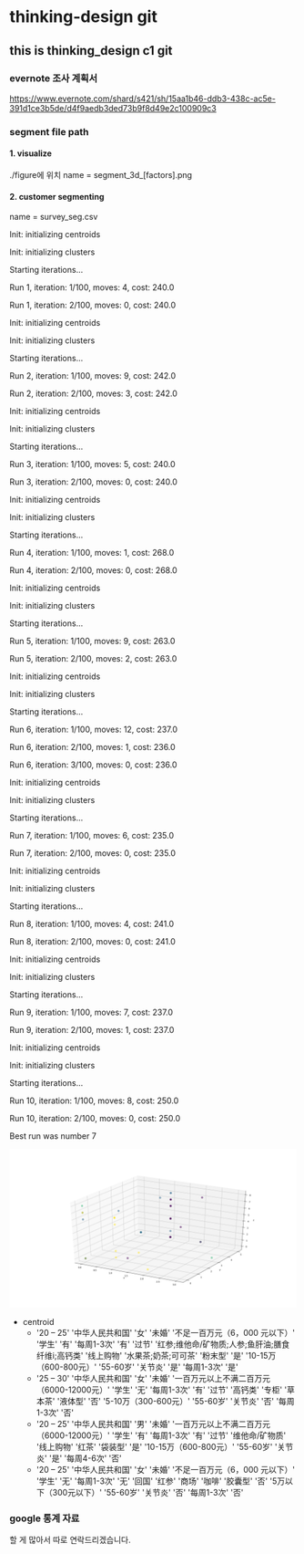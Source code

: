 # thinking-design git

## this is thinking_design c1 git

### evernote 조사 계획서
https://www.evernote.com/shard/s421/sh/15aa1b46-ddb3-438c-ac5e-391d1ce3b5de/d4f9aedb3ded73b9f8d49e2c100909c3

### segment file path

#### 1. visualize
./figure에 위치
name = segment_3d_[factors].png

#### 2. customer segmenting
name = survey_seg.csv

Init: initializing centroids

Init: initializing clusters

Starting iterations...

Run 1, iteration: 1/100, moves: 4, cost: 240.0

Run 1, iteration: 2/100, moves: 0, cost: 240.0

Init: initializing centroids

Init: initializing clusters

Starting iterations...

Run 2, iteration: 1/100, moves: 9, cost: 242.0

Run 2, iteration: 2/100, moves: 3, cost: 242.0

Init: initializing centroids

Init: initializing clusters

Starting iterations...

Run 3, iteration: 1/100, moves: 5, cost: 240.0

Run 3, iteration: 2/100, moves: 0, cost: 240.0

Init: initializing centroids

Init: initializing clusters

Starting iterations...

Run 4, iteration: 1/100, moves: 1, cost: 268.0

Run 4, iteration: 2/100, moves: 0, cost: 268.0

Init: initializing centroids

Init: initializing clusters

Starting iterations...

Run 5, iteration: 1/100, moves: 9, cost: 263.0

Run 5, iteration: 2/100, moves: 2, cost: 263.0

Init: initializing centroids

Init: initializing clusters

Starting iterations...

Run 6, iteration: 1/100, moves: 12, cost: 237.0

Run 6, iteration: 2/100, moves: 1, cost: 236.0

Run 6, iteration: 3/100, moves: 0, cost: 236.0

Init: initializing centroids

Init: initializing clusters

Starting iterations...

Run 7, iteration: 1/100, moves: 6, cost: 235.0

Run 7, iteration: 2/100, moves: 0, cost: 235.0

Init: initializing centroids

Init: initializing clusters

Starting iterations...

Run 8, iteration: 1/100, moves: 4, cost: 241.0

Run 8, iteration: 2/100, moves: 0, cost: 241.0

Init: initializing centroids

Init: initializing clusters

Starting iterations...

Run 9, iteration: 1/100, moves: 7, cost: 237.0

Run 9, iteration: 2/100, moves: 1, cost: 237.0

Init: initializing centroids

Init: initializing clusters

Starting iterations...

Run 10, iteration: 1/100, moves: 8, cost: 250.0

Run 10, iteration: 2/100, moves: 0, cost: 250.0

Best run was number 7

![segmenting by question 5,9, 15-1?](./figure/seg_4.9.17.png)

- centroid
     - '20 – 25' '中华人民共和国' '女' '未婚' '不足一百万元（6，000 元以下）' '学生' '有' '每周1-3次' '有'
          '过节' '红参;维他命/矿物质;人参;鱼肝油;膳食纤维i;高钙类' '线上购物' '水果茶;奶茶;可可茶' '粉末型' '是'
          '10-15万（600-800元）' '55-60岁' '关节炎' '是' '每周1-3次' '是'
     -  '25 – 30' '中华人民共和国' '女' '未婚' '一百万元以上不满二百万元（6000-12000元）' '学生' '无'
          '每周1-3次' '有' '过节' '高钙类' '专柜' '草本茶' '液体型' '否' '5-10万（300-600元）' '55-60岁'
          '关节炎' '否' '每周1-3次' '否'
     - '20 – 25' '中华人民共和国' '男' '未婚' '一百万元以上不满二百万元（6000-12000元）' '学生' '有'
          '每周1-3次' '有' '过节' '维他命/矿物质' '线上购物' '红茶' '袋装型' '是' '10-15万（600-800元）'
          '55-60岁' '关节炎' '是' '每周4-6次' '否'
     - '20 – 25' '中华人民共和国' '女' '未婚' '不足一百万元（6，000 元以下）' '学生' '无' '每周1-3次' '无'
          '回国' '红参' '商场' '咖啡' '胶囊型' '否' '5万以下（300元以下）' '55-60岁' '关节炎' '否' '每周1-3次'
          '否'

### google 통계 자료

할 게 많아서 따로 연락드리겠습니다.



